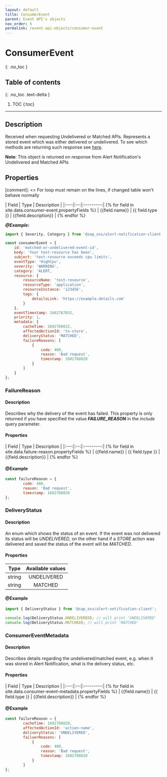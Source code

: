 ```yaml
---
layout: default
title: ConsumerEvent
parent: Event API's objects
nav_order: 5
permalink: /event-api-objects/consumer-event
---
```


# ConsumerEvent
{: .no_toc }

## Table of contents
{: .no_toc .text-delta }

1. TOC
{:toc}

---

## Description

Received when requesting Undelivered or Matched APIs. Represents a stored event which was either delivered or undelivered. To see which methods are returning such response see [here](/alert-notification-node-client/#alert-notification-client-api).

**Note**: This object is returned on response from Alert Notification's Undelivered and Matched APIs

## Properties

[comment]: <> For loop must remain on the lines, if changed table won't behave normally

| Field | Type | Description |
|:---:|:--:|:---------:| {% for field in site.data.consumer-event.propertyFields %}
| {{field.name}} | {{ field.type }} | {{field.description}} | {% endfor %}


_**@Example:**_
```js
import { Severity, Category } from '@sap_oss/alert-notification-client';

const consumerEvent = {
    id: 'matched-or-undelivered-event-id',
    body: 'Your test-resource has been',
    subject: 'test-resource exceeds cpu limits',
    eventType: 'HighCpu',
    severity: 'WARNING',
    category: 'ALERT,
    resource: {
        resourceName: 'test-resource',
        resourceType: 'application',
        resourceInstance: '123456',
        tags: {
            detailsLink: 'https://example.details.com'
        }
    },
    eventTimestamp: 1602787032,
    priority: 1,
    metadata: {
        cacheTime: 1602788032,
        affectedActionId: 'to-store',
        deliveryStatus: 'MATCHED',
        failureReasons: [
            {
                code: 400,
                reason: 'Bad request',
                timestamp: 1602788020
            }
        ]
    }
};
```

### FailureReason

#### Description

Describes why the delivery of the event has failed. This property is only returned if you have specified the value _**FAILURE_REASON**_ in the  _include_ query parameter.

#### Properties

| Field | Type | Description |
|:---:|:--:|:---------:| {% for field in site.data.failure-reason.propertyFields %}
| {{field.name}} | {{ field.type }} | {{field.description}} | {% endfor %}

#### @Example

```js
const failureReason = {
        code: 400,
        reason: 'Bad request',
        timestamp: 1602788020
};
```

### DeliveryStatus

#### Description

An enum which shows the status of an event. If the event was not delivered its status will be _UNDELIVERED_, on the other hand if a _STORE_ action was delivered and saved the status of the event will be _MATCHED_.

#### Properties

| Type  | Available values |
|:-----:|:----------------:|
|string |    UNDELIVERED   |
|string |      MATCHED     |

#### @Example

```js
import { DeliveryStatus } from '@sap_oss/alert-notification-client';

console.log(DeliveryStatus.UNDELIVERED); // will print 'UNDELIVERED'
console.log(DeliveryStatus.MATCHED); // will print 'MATCHED'
```

### ConsumerEventMetadata

#### Description

Describes details regarding the undelivered/matched event, e.g. when it was stored in Alert Notification, what is the delivery status, etc.

#### Properties

| Field | Type | Description |
|:---:|:--:|:---------:| {% for field in site.data.consumer-event-metadata.propertyFields %}
| {{field.name}} | {{ field.type }} | {{field.description}} | {% endfor %}

#### @Example

```js
const failureReason = {
        cacheTime: 1602788020,
        affectedActionId: 'action-name',
        deliveryStatus: 'UNDELIVERED',
        failuerReasons: [
            {
                code: 400,
                reason: 'Bad request',
                timestamp: 1602788020
            }
        ]
};
```